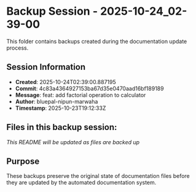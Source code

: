 # Backup Session - 2025-10-24_02-39-00

This folder contains backups created during the documentation update process.

## Session Information
- **Created**: 2025-10-24T02:39:00.887195
- **Commit**: 4c83a4364927153ba67d35e0470aad16bf189189
- **Message**: feat: add factorial operation to calculator
- **Author**: bluepal-nipun-marwaha
- **Timestamp**: 2025-10-23T19:12:33Z

## Files in this backup session:
*This README will be updated as files are backed up*

## Purpose
These backups preserve the original state of documentation files before they are updated by the automated documentation system.
